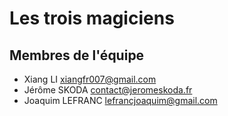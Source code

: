 # Les trois magiciens

## Membres de l'équipe

- Xiang LI <xiangfr007@gmail.com>
- Jérôme SKODA <contact@jeromeskoda.fr>
- Joaquim LEFRANC <lefrancjoaquim@gmail.com>

